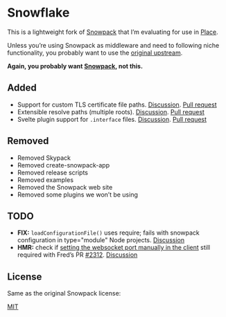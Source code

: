 <h1>Snowflake</h1>

This is a lightweight fork of [Snowpack](https://snowpack.dev) that I’m evaluating for use in [Place](https://github.com/small-tech/place).

Unless you’re using Snowpack as middleware and need to following niche functionality, you probably want to use the [original upstream](github.com/snowpackjs/snowpack/).

__Again, you probably want [Snowpack](https://github.com/snowpackjs/snowpack), not this.__

## Added

  - Support for custom TLS certificate file paths. [Discussion](https://github.com/snowpackjs/snowpack/discussions/2325). [Pull request](https://github.com/snowpackjs/snowpack/discussions/2325)
  - Extensible resolve paths (multiple roots). [Discussion](https://github.com/snowpackjs/snowpack/discussions/2327). [Pull request](https://github.com/snowpackjs/snowpack/pull/2432)
  - Svelte plugin support for `.interface` files. [Discussion](https://github.com/snowpackjs/snowpack/discussions/2360). [Pull request](https://github.com/snowpackjs/snowpack/pull/2380)

## Removed

  - Removed Skypack
  - Removed create-snowpack-app
  - Removed release scripts
  - Removed examples
  - Removed the Snowpack web site
  - Removed some plugins we won’t be using

## TODO

  - __FIX:__ `loadConfigurationFile()` uses require; fails with snowpack configuration in type="module" Node projects. [Discussion](https://github.com/snowpackjs/snowpack/discussions/2510)
  - __HMR:__ check if [setting the websocket port manually in the client](https://github.com/snowpackjs/snowpack/discussions/2288#discussioncomment-284878) still required with Fred’s PR [#2312](https://github.com/snowpackjs/snowpack/pull/2312). [Discussion](https://github.com/snowpackjs/snowpack/discussions/2288)

## License

Same as the original Snowpack license:

[MIT](https://github.com/small-tech/snowflake/blob/main/LICENSE)
